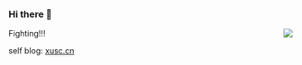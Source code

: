 ### Hi there 👋

<img align="right" src="https://github-readme-stats.vercel.app/api?username=Cw404&show_icons=true&icon_color=fa5252&text_color=718096&bg_color=ffffff&hide_title=true&cache_seconds=3600" />

Fighting!!!

self blog: [xusc.cn](https://xusc.cn)

<!--
**Cw404/Cw404** is a ✨ _special_ ✨ repository because its `README.md` (this file) appears on your GitHub profile.

Here are some ideas to get you started:

- 🔭 I’m currently working on ...
- 🌱 I’m currently learning ...
- 👯 I’m looking to collaborate on ...
- 🤔 I’m looking for help with ...
- 💬 Ask me about ...
- 📫 How to reach me: ...
- 😄 Pronouns: ...
- ⚡ Fun fact: ...
-->
